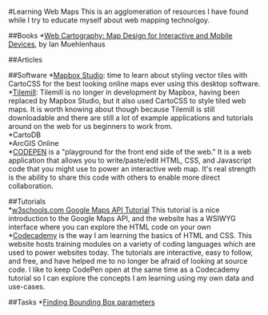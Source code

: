 #Learning Web Maps
This is an agglomeration of resources I have found while I try to educate myself about web mapping technolgoy.

##Books
*[Web Cartography: Map Design for Interactive and Mobile Devices](http://www.amazon.com/Web-Cartography-Design-Interactive-Devices/dp/1439876223), by Ian Muehlenhaus

##Articles

##Software
*[Mapbox Studio](https://www.mapbox.com/mapbox-studio/#darwin): time to learn about styling vector tiles with CartoCSS for the best looking online maps ever using this desktop software.  
*[Tilemill](https://www.mapbox.com/tilemill/docs/crashcourse/introduction/): Tilemill is no longer in development by Mapbox, having been replaced by Mapbox Studio, but it also used CartoCSS to style tiled web maps. It is worth knowing about though because Tilemill is still downloadable and  there are still a lot of example applications and tutorials around on the web for us beginners to work from.  
*CartoDB  
*ArcGIS Online  
*[CODEPEN](https:codepen.io) is a "playground for the front end side of the web." It is a web application that allows you to write/paste/edit HTML, CSS, and Javascript code that you might use to power an interactive web map.  It's real strength is the ability to share this code with others to enable more direct collaboration.


##Tutorials  
*[w3schools.com Google Maps API Tutorial](http://www.w3schools.com/googleapi/default.asp)
This tutorial is a nice introduction to the Google Maps API, and the website has a WSIWYG interface where you can explore the HTML code on your own  
*[Codecademy](https://www.codecademy.com/) is the way I am learning the basics of HTML and CSS. This website hosts training modules on a variety of coding languages which are used to power websites today.  The tutorials are interactive, easy to follow, and free, and have helped me to no longer be afraid of looking at source code.  I like to keep CodePen open at the same time as a Codecademy tutorial so I can explore the concepts I am learning using my own data and use-cases.

##Tasks
*[Finding Bounding Box parameters](/GetBoundingBox.md)
